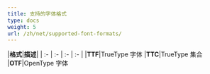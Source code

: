 ```yaml
---
title: 支持的字体格式
type: docs
weight: 5
url: /zh/net/supported-font-formats/
---
```


|**格式**|**描述**|
| :- | :- | :- | :- |
|**TTF**|TrueType 字体
|**TTC**|TrueType 集合
|**OTF**|OpenType 字体
